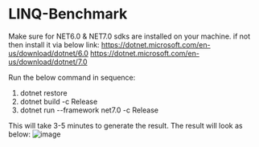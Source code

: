 # LINQ-Benchmark

Make sure for NET6.0 & NET7.0 sdks are installed on your machine. 
if not then install it via below link:
https://dotnet.microsoft.com/en-us/download/dotnet/6.0 
https://dotnet.microsoft.com/en-us/download/dotnet/7.0

Run the below command in sequence:
  1. dotnet restore
  2. dotnet build -c Release
  3. dotnet run --framework net7.0 -c Release


This will take 3-5 minutes to generate the result. The result will look as below:
![image](https://user-images.githubusercontent.com/41872017/216667583-36678f22-5955-4984-b27a-c18623a6d3b8.png)



